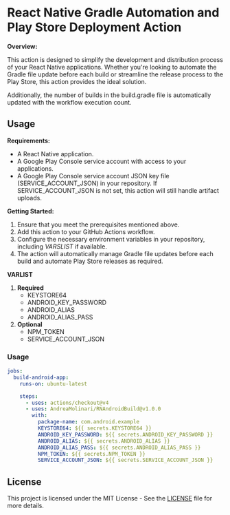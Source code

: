 # React Native Gradle Automation and Play Store Deployment Action

**Overview:**

This action is designed to simplify the development and distribution process of your React Native applications. Whether you're looking to automate the Gradle file update before each build or streamline the release process to the Play Store, this action provides the ideal solution.

Additionally, the number of builds in the build.gradle file is automatically updated with the workflow execution count.

## Usage

**Requirements:**

- A React Native application.
- A Google Play Console service account with access to your applications.
- A Google Play Console service account JSON key file (SERVICE_ACCOUNT_JSON) in your repository. If SERVICE_ACCOUNT_JSON is not set, this action will still handle artifact uploads.

**Getting Started:**

1. Ensure that you meet the prerequisites mentioned above.
2. Add this action to your GitHub Actions workflow.
3. Configure the necessary environment variables in your repository, including *VARSLIST* if available.
4. The action will automatically manage Gradle file updates before each build and automate Play Store releases as required.

**VARLIST**
1. **Required**
   - KEYSTORE64
   - ANDROID_KEY_PASSWORD
   - ANDROID_ALIAS
   - ANDROID_ALIAS_PASS
2. **Optional**
   - NPM_TOKEN
   - SERVICE_ACCOUNT_JSON


### Usage
```yml
jobs:
  build-android-app:
    runs-on: ubuntu-latest

    steps:
      - uses: actions/checkout@v4
      - uses: AndreaMolinari/RNAndroidBuild@v1.0.0
        with:
          package-name: com.android.example
          KEYSTORE64: ${{ secrets.KEYSTORE64 }}
          ANDROID_KEY_PASSWORD: ${{ secrets.ANDROID_KEY_PASSWORD }}
          ANDROID_ALIAS: ${{ secrets.ANDROID_ALIAS }}
          ANDROID_ALIAS_PASS: ${{ secrets.ANDROID_ALIAS_PASS }}
          NPM_TOKEN: ${{ secrets.NPM_TOKEN }}
          SERVICE_ACCOUNT_JSON: ${{ secrets.SERVICE_ACCOUNT_JSON }}
```

## License
This project is licensed under the MIT License - See the [LICENSE](LICENSE) file for more details.